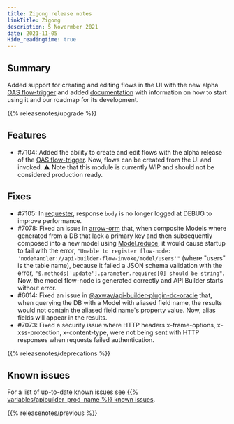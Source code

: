 ```yaml
---
title: Zigong release notes
linkTitle: Zigong
description: 5 Novermber 2021
date: 2021-11-05
Hide_readingtime: true
---
```

## Summary

Added support for creating and editing flows in the UI with the new alpha [OAS flow-trigger](/docs/developer_guide/flows/flow_triggers/oas_flow_trigger) and added [documentation](/docs/developer_guide/flows/flow_triggers/oas_flow_trigger) with information on how to start using it and our roadmap for its development.

{{% releasenotes/upgrade %}}

<!-- ## Breaking changes -->

## Features
* #7104: Added the ability to create and edit flows with the alpha release of the [OAS flow-trigger](https://www.npmjs.com/package/@axway/api-builder-plugin-ft-oas). Now, flows can be created from the UI and invoked. :warning: Note that this module is currently WIP and should not be considered production ready.

## Fixes
* #7105: In [requester](https://www.npmjs.com/package/@axway/requester), response `body` is no longer logged at DEBUG to improve performance.
* #7078: Fixed an issue in [arrow-orm](https://www.npmjs.com/package/arrow-orm) that, when composite Models where generated from a DB that lack a primary key and then subsequently composed into a new model using [Model.reduce](https://docs.axway.com/bundle/api-builder/page/docs/developer_guide/models/index.html#reduce-a-model), it would cause startup to fail with the error, `"Unable to register flow-node: 'nodehandler://api-builder-flow-invoke/model/users'"` (where "users" is the table name), because it failed a JSON schema validation with the error, `"$.methods['update'].parameter.required[0] should be string"`. Now, the model flow-node is generated correctly and API Builder starts without error.
* #6014: Fixed an issue in [@axway/api-builder-plugin-dc-oracle](https://www.npmjs.com/package/@axway/api-builder-plugin-dc-oracle) that, when querying the DB with a Model with aliased field name, the results would not contain the aliased field name's property value. Now, alias fields will appear in the results.
* #7073: Fixed a security issue where HTTP headers x-frame-options, x-xss-protection, x-content-type, were not being sent with HTTP responses when requests failed authentication.

{{% releasenotes/deprecations %}}

<!-- Regenerate modules/plugins with api-builder-tools script -->
<!-- ## Updated modules -->

<!-- ## Updated plugins -->

## Known issues
For a list of up-to-date known issues see [{{% variables/apibuilder_prod_name %}} known issues](/docs/known_issues/).

{{% releasenotes/previous %}}
